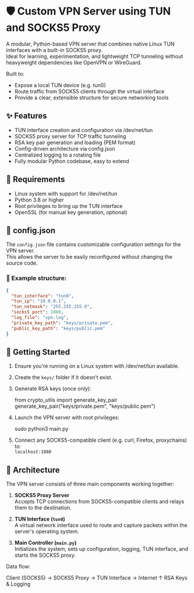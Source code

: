 ﻿# 🛡️ Custom VPN Server using TUN and SOCKS5 Proxy

A modular, Python-based VPN server that combines native Linux TUN interfaces with a built-in SOCKS5 proxy.  
Ideal for learning, experimentation, and lightweight TCP tunneling without heavyweight dependencies like OpenVPN or WireGuard.

Built to:
- Expose a local TUN device (e.g. tun0)
- Route traffic from SOCKS5 clients through the virtual interface
- Provide a clear, extensible structure for secure networking tools

## ✨ Features

- TUN interface creation and configuration via /dev/net/tun
- SOCKS5 proxy server for TCP traffic tunneling
- RSA key pair generation and loading (PEM format)
- Config-driven architecture via config.json
- Centralized logging to a rotating file
- Fully modular Python codebase, easy to extend

## 🧰 Requirements

- Linux system with support for /dev/net/tun
- Python 3.8 or higher
- Root privileges to bring up the TUN interface
- OpenSSL (for manual key generation, optional)


## 📄 config.json

The `config.json` file contains customizable configuration settings for the VPN server.  
This allows the server to be easily reconfigured without changing the source code.

### 🔧 Example structure:

```json
{
  "tun_interface": "tun0",
  "tun_ip": "10.0.0.1",
  "tun_netmask": "255.255.255.0",
  "socks5_port": 1080,
  "log_file": "vpn.log",
  "private_key_path": "keys/private.pem",
  "public_key_path": "keys/public.pem"
}

```

## 🚀 Getting Started

1. Ensure you're running on a Linux system with /dev/net/tun available.
2. Create the `keys/` folder if it doesn't exist.
3. Generate RSA keys (once only):

   from crypto_utils import generate_key_pair  
   generate_key_pair("keys/private.pem", "keys/public.pem")

4. Launch the VPN server with root privileges:

   sudo python3 main.py

5. Connect any SOCKS5-compatible client (e.g. curl, Firefox, proxychains) to:  
   `localhost:1080`


## 🧱 Architecture

The VPN server consists of three main components working together:

1. **SOCKS5 Proxy Server**  
   Accepts TCP connections from SOCKS5-compatible clients and relays them to the destination.

2. **TUN Interface (`tun0`)**  
   A virtual network interface used to route and capture packets within the server's operating system.

3. **Main Controller (`main.py`)**  
   Initializes the system, sets up configuration, logging, TUN interface, and starts the SOCKS5 proxy.

Data flow:

Client (SOCKS5) → SOCKS5 Proxy → TUN Interface → Internet
                                ↑
                           RSA Keys & Logging
